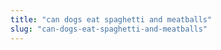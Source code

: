 ```yaml
---
title: "can dogs eat spaghetti and meatballs"
slug: "can-dogs-eat-spaghetti-and-meatballs"
---
```


